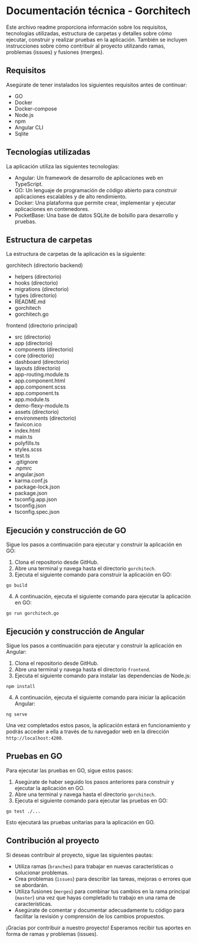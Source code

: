 # Documentación técnica - Gorchitech

Este archivo readme proporciona información sobre los requisitos, tecnologías utilizadas, estructura de carpetas y detalles sobre cómo ejecutar, construir y realizar pruebas en la aplicación. También se incluyen instrucciones sobre cómo contribuir al proyecto utilizando ramas, problemas (issues) y fusiones (merges).

## Requisitos

Asegúrate de tener instalados los siguientes requisitos antes de continuar:

- GO
- Docker
- Docker-compose
- Node.js
- npm
- Angular CLI
- Sqlite

## Tecnologías utilizadas

La aplicación utiliza las siguientes tecnologías:

- Angular: Un framework de desarrollo de aplicaciones web en TypeScript.
- GO: Un lenguaje de programación de código abierto para construir aplicaciones escalables y de alto rendimiento.
- Docker: Una plataforma que permite crear, implementar y ejecutar aplicaciones en contenedores.
- PocketBase: Una base de datos SQLite de bolsillo para desarrollo y pruebas.

## Estructura de carpetas

La estructura de carpetas de la aplicación es la siguiente:

gorchitech (directorio backend)
- helpers (directorio)
- hooks (directorio)
- migrations (directorio)
- types (directorio)
- README.md
- gorchitech
- gorchitech.go

frontend (directorio principal)
- src (directorio)
- app (directorio)
- components (directorio)
- core (directorio)
- dashboard (directorio)
- layouts (directorio)
- app-routing.module.ts
- app.component.html
- app.component.scss
- app.component.ts
- app.module.ts
- demo-flexy-module.ts
- assets (directorio)
- environments (directorio)
- favicon.ico
- index.html
- main.ts
- polyfills.ts
- styles.scss
- test.ts
- .gitignore
- .npmrc
- angular.json
- karma.conf.js
- package-lock.json
- package.json
- tsconfig.app.json
- tsconfig.json
- tsconfig.spec.json


## Ejecución y construcción de GO

Sigue los pasos a continuación para ejecutar y construir la aplicación en GO:

1. Clona el repositorio desde GitHub.
2. Abre una terminal y navega hasta el directorio `gorchitech`.
3. Ejecuta el siguiente comando para construir la aplicación en GO:

```
go build
```

4. A continuación, ejecuta el siguiente comando para ejecutar la aplicación en GO:

```
go run gorchitech.go
```


## Ejecución y construcción de Angular

Sigue los pasos a continuación para ejecutar y construir la aplicación en Angular:

1. Clona el repositorio desde GitHub.
2. Abre una terminal y navega hasta el directorio `frontend`.
3. Ejecuta el siguiente comando para instalar las dependencias de Node.js:

```
npm install
```

4. A continuación, ejecuta el siguiente comando para iniciar la aplicación Angular:

```
ng serve
```


Una vez completados estos pasos, la aplicación estará en funcionamiento y podrás acceder a ella a través de tu navegador web en la dirección `http://localhost:4200`.

## Pruebas en GO

Para ejecutar las pruebas en GO, sigue estos pasos:

1. Asegúrate de haber seguido los pasos anteriores para construir y ejecutar la aplicación en GO.
2. Abre una terminal y navega hasta el directorio `gorchitech`.
3. Ejecuta el siguiente comando para ejecutar las pruebas en GO:

```
go test ./...
```

Esto ejecutará las pruebas unitarias para la aplicación en GO.

## Contribución al proyecto

Si deseas contribuir al proyecto, sigue las siguientes pautas:

- Utiliza ramas (`branches`) para trabajar en nuevas características o solucionar problemas.
- Crea problemas (`issues`) para describir las tareas, mejoras o errores que se abordarán.
- Utiliza fusiones (`merges`) para combinar tus cambios en la rama principal (`master`) una vez que hayas completado tu trabajo en una rama de características.
- Asegúrate de comentar y documentar adecuadamente tu código para facilitar la revisión y comprensión de los cambios propuestos.

¡Gracias por contribuir a nuestro proyecto! Esperamos recibir tus aportes en forma de ramas y problemas (issues).


